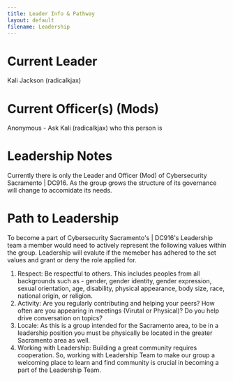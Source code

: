 ```yaml
---
title: Leader Info & Pathway
layout: default
filename: Leadership
--- 
```

# Current Leader
Kali Jackson (radicalkjax)

# Current Officer(s) (Mods)
Anonymous - Ask Kali (radicalkjax) who this person is

# Leadership Notes
Currently there is only the Leader and Officer (Mod) of Cybersecurity Sacramento | DC916. As the group grows the structure of its governance will change to accomidate its needs.

# Path to Leadership
To become a part of Cybersecurity Sacramento's | DC916's Leadership team a member would need to actively represent the following values within the group. Leadership will evalute if the memeber has adhered to the set values and grant or deny the role applied for.

1) Respect: Be respectful to others. This includes peoples from all backgrounds such as - gender, gender identity, gender expression, sexual orientation, age, disability, physical appearance, body size, race, national origin, or religion.
2) Activity: Are you regularly contributing and helping your peers? How often are you appearing in meetings (Virutal or Physical)? Do you help drive conversation on topics?
3) Locale: As this is a group intended for the Sacramento area, to be in a leadership position you must be physically be located in the greater Sacramento area as well.
4) Working with Leadership: Building a great community requires cooperation. So, working with Leadership Team to make our group a welcoming place to learn and find community is crucial in becoming a part of the Leadership Team.
